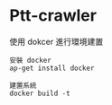 # Ptt-crawler

使用 dokcer 進行環境建置

```
安裝 docker 
ap-get install docker

建置系統
docker build -t 
`````

